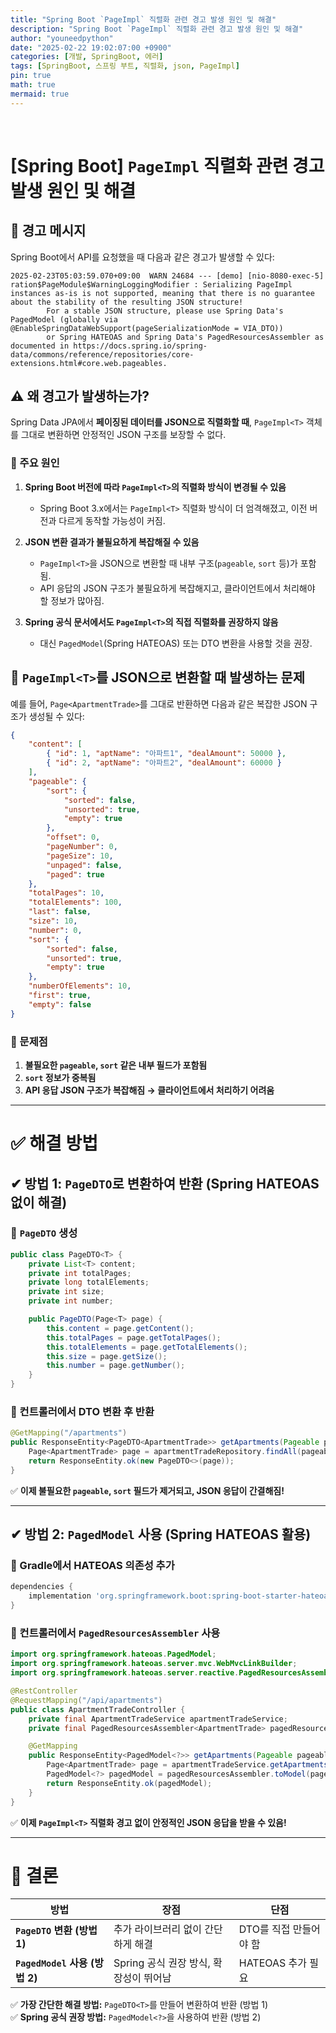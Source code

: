 ```yaml
---
title: "Spring Boot `PageImpl` 직렬화 관련 경고 발생 원인 및 해결"
description: "Spring Boot `PageImpl` 직렬화 관련 경고 발생 원인 및 해결"
author: "youneedpython"
date: "2025-02-22 19:02:07:00 +0900" 
categories: [개발, SpringBoot, 에러]
tags: [SpringBoot, 스프링 부트, 직렬화, json, PageImpl]
pin: true
math: true
mermaid: true
---
```


<br/>

# [Spring Boot] `PageImpl` 직렬화 관련 경고 발생 원인 및 해결  

## 🚨 경고 메시지

Spring Boot에서 API를 요청했을 때 다음과 같은 경고가 발생할 수 있다:

```
2025-02-23T05:03:59.070+09:00  WARN 24684 --- [demo] [nio-8080-exec-5] ration$PageModule$WarningLoggingModifier : Serializing PageImpl instances as-is is not supported, meaning that there is no guarantee about the stability of the resulting JSON structure!
        For a stable JSON structure, please use Spring Data's PagedModel (globally via @EnableSpringDataWebSupport(pageSerializationMode = VIA_DTO))
        or Spring HATEOAS and Spring Data's PagedResourcesAssembler as documented in https://docs.spring.io/spring-data/commons/reference/repositories/core-extensions.html#core.web.pageables.
```

## ⚠️ 왜 경고가 발생하는가?

Spring Data JPA에서 **페이징된 데이터를 JSON으로 직렬화할 때**, `PageImpl<T>` 객체를 그대로 변환하면 안정적인 JSON 구조를 보장할 수 없다.

### **📌 주요 원인**
1. **Spring Boot 버전에 따라 `PageImpl<T>`의 직렬화 방식이 변경될 수 있음**
   - Spring Boot 3.x에서는 `PageImpl<T>` 직렬화 방식이 더 엄격해졌고, 이전 버전과 다르게 동작할 가능성이 커짐.

2. **JSON 변환 결과가 불필요하게 복잡해질 수 있음**
   - `PageImpl<T>`을 JSON으로 변환할 때 내부 구조(`pageable`, `sort` 등)가 포함됨.
   - API 응답의 JSON 구조가 불필요하게 복잡해지고, 클라이언트에서 처리해야 할 정보가 많아짐.

3. **Spring 공식 문서에서도 `PageImpl<T>`의 직접 직렬화를 권장하지 않음**
   - 대신 `PagedModel`(Spring HATEOAS) 또는 DTO 변환을 사용할 것을 권장.

## 📌 `PageImpl<T>`를 JSON으로 변환할 때 발생하는 문제

예를 들어, `Page<ApartmentTrade>`를 그대로 반환하면 다음과 같은 복잡한 JSON 구조가 생성될 수 있다:

```json
{
    "content": [
        { "id": 1, "aptName": "아파트1", "dealAmount": 50000 },
        { "id": 2, "aptName": "아파트2", "dealAmount": 60000 }
    ],
    "pageable": {
        "sort": {
            "sorted": false,
            "unsorted": true,
            "empty": true
        },
        "offset": 0,
        "pageNumber": 0,
        "pageSize": 10,
        "unpaged": false,
        "paged": true
    },
    "totalPages": 10,
    "totalElements": 100,
    "last": false,
    "size": 10,
    "number": 0,
    "sort": {
        "sorted": false,
        "unsorted": true,
        "empty": true
    },
    "numberOfElements": 10,
    "first": true,
    "empty": false
}
```

### **🚨 문제점**
1. **불필요한 `pageable`, `sort` 같은 내부 필드가 포함됨**
2. **`sort` 정보가 중복됨**
3. **API 응답 JSON 구조가 복잡해짐 → 클라이언트에서 처리하기 어려움**

---

# ✅ 해결 방법

## **✔ 방법 1: `PageDTO`로 변환하여 반환 (Spring HATEOAS 없이 해결)**

### **📌 `PageDTO` 생성**
```java
public class PageDTO<T> {
    private List<T> content;
    private int totalPages;
    private long totalElements;
    private int size;
    private int number;

    public PageDTO(Page<T> page) {
        this.content = page.getContent();
        this.totalPages = page.getTotalPages();
        this.totalElements = page.getTotalElements();
        this.size = page.getSize();
        this.number = page.getNumber();
    }
}
```

### **📌 컨트롤러에서 DTO 변환 후 반환**
```java
@GetMapping("/apartments")
public ResponseEntity<PageDTO<ApartmentTrade>> getApartments(Pageable pageable) {
    Page<ApartmentTrade> page = apartmentTradeRepository.findAll(pageable);
    return ResponseEntity.ok(new PageDTO<>(page));
}
```

✅ **이제 불필요한 `pageable`, `sort` 필드가 제거되고, JSON 응답이 간결해짐!**

---

## **✔ 방법 2: `PagedModel` 사용 (Spring HATEOAS 활용)**

### **📌 Gradle에서 HATEOAS 의존성 추가**
```gradle
dependencies {
    implementation 'org.springframework.boot:spring-boot-starter-hateoas'
}
```

### **📌 컨트롤러에서 `PagedResourcesAssembler` 사용**
```java
import org.springframework.hateoas.PagedModel;
import org.springframework.hateoas.server.mvc.WebMvcLinkBuilder;
import org.springframework.hateoas.server.reactive.PagedResourcesAssembler;

@RestController
@RequestMapping("/api/apartments")
public class ApartmentTradeController {
    private final ApartmentTradeService apartmentTradeService;
    private final PagedResourcesAssembler<ApartmentTrade> pagedResourcesAssembler;

    @GetMapping
    public ResponseEntity<PagedModel<?>> getApartments(Pageable pageable) {
        Page<ApartmentTrade> page = apartmentTradeService.getApartments(pageable);
        PagedModel<?> pagedModel = pagedResourcesAssembler.toModel(page);
        return ResponseEntity.ok(pagedModel);
    }
}
```

✅ **이제 `PageImpl<T>` 직렬화 경고 없이 안정적인 JSON 응답을 받을 수 있음!**

---

# **🎯 결론**
| 방법 | 장점 | 단점 |
|------|------|------|
| **`PageDTO` 변환 (방법 1)** | 추가 라이브러리 없이 간단하게 해결 | DTO를 직접 만들어야 함 |
| **`PagedModel` 사용 (방법 2)** | Spring 공식 권장 방식, 확장성이 뛰어남 | HATEOAS 추가 필요 |

✅ **가장 간단한 해결 방법:** `PageDTO<T>`를 만들어 변환하여 반환 (방법 1)  
✅ **Spring 공식 권장 방법:** `PagedModel<?>`을 사용하여 반환 (방법 2)  


